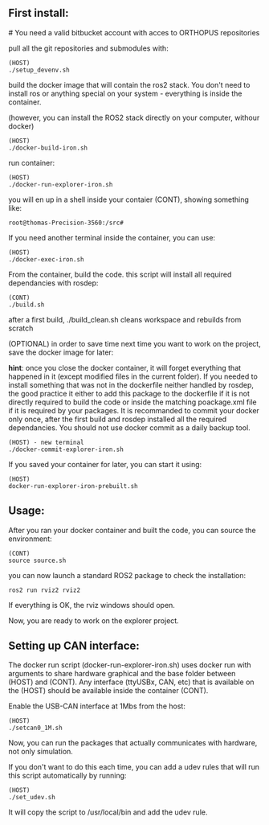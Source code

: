 
## First install:

# You need a valid bitbucket account with acces to ORTHOPUS repositories


pull all the git repositories and submodules with:
```
(HOST)
./setup_devenv.sh
```

build the docker image that will contain the ros2 stack. You don't need to install ros or anything special on your system - everything is inside the container.

(however, you can install the ROS2 stack directly on your computer, withour docker)
```
(HOST)
./docker-build-iron.sh
```

run container:
```
(HOST)
./docker-run-explorer-iron.sh
```
you will en up in a shell inside your contaier (CONT), showing something like:

```
root@thomas-Precision-3560:/src#
```

If you need another terminal inside the container, you can use:

```
(HOST)
./docker-exec-iron.sh
```

From the container, build the code. this script will install all required dependancies with rosdep:

```
(CONT)
./build.sh
```
after a first build, ./build_clean.sh cleans workspace and rebuilds from scratch


(OPTIONAL) in order to save time next time you want to work on the project, save the docker image for later:

**hint**: once you close the docker container, it will forget everything that happened in it (except modified files in the current folder). If you needed to install something that was not in the dockerfile neither handled by rosdep, the good practice it either to add this package to the dockerfile if it is not directly required to build the code or inside the matching poackage.xml file if it is required by your packages.
It is recommanded to commit your docker only once, after the first build and rosdep installed all the required dependancies. You should not use docker commit as a daily backup tool.

```
(HOST) - new terminal
./docker-commit-explorer-iron.sh
```

If you saved your container for later, you can start it using:

```
(HOST)
docker-run-explorer-iron-prebuilt.sh
```

## Usage:

After you ran your docker container and built the code, you can source the environment:

```
(CONT)
source source.sh
```

you can now launch a standard ROS2 package to check the installation:

```
ros2 run rviz2 rviz2
```
If everything is OK, the rviz windows should open.

Now, you are ready to work on the explorer project.

## Setting up CAN interface:

The docker run script (docker-run-explorer-iron.sh) uses docker run with arguments to share hardware graphical and the base folder between (HOST) and (CONT). Any interface (ttyUSBx, CAN, etc) that is available on the (HOST) should be available inside the container (CONT).

Enable the USB-CAN interface at 1Mbs from the host:

```
(HOST)
./setcan0_1M.sh
```
Now, you can run the packages that actually communicates with hardware, not only simulation.  
  
If you don't want to do this each time, you can add a udev rules that will run this script automatically by running:  
  
```
(HOST)
./set_udev.sh
```  
  
It will copy the script to /usr/local/bin and add the udev rule.